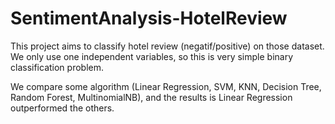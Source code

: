 # SentimentAnalysis-HotelReview

This project aims to classify hotel review (negatif/positive) on those dataset.
We only use one independent variables, so this is very simple binary classification problem.

We compare some algorithm (Linear Regression, SVM, KNN, Decision Tree, Random Forest, MultinomialNB), and the results is Linear Regression outperformed the others.
